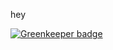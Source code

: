 hey


[![Greenkeeper badge](https://badges.greenkeeper.io/Realtin/gk-test.svg)](https://greenkeeper.io/)